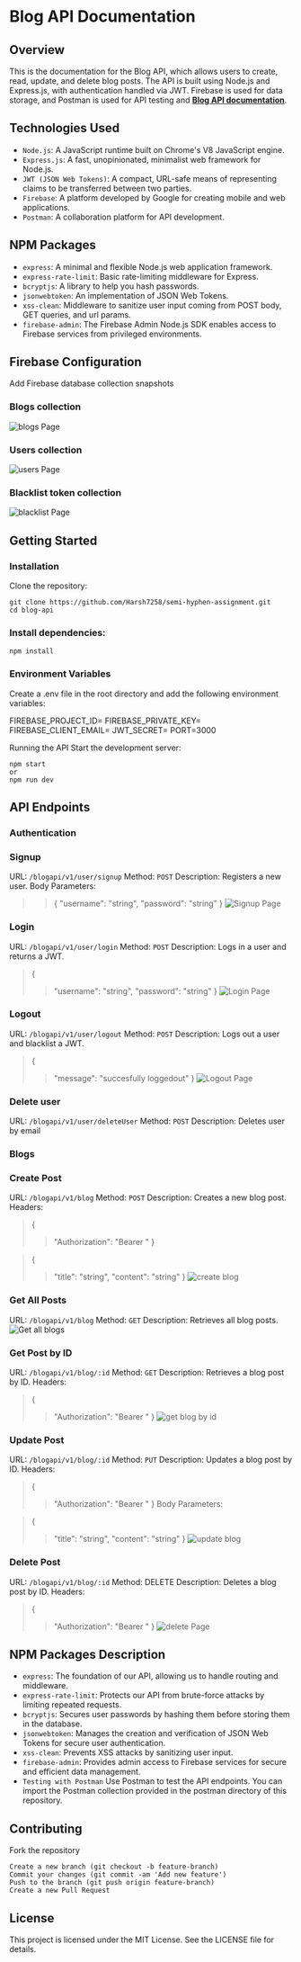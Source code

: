 # Blog API Documentation

## Overview

This is the documentation for the Blog API, which allows users to create, read, update, and delete blog posts. The API is built using Node.js and Express.js, with authentication handled via JWT. Firebase is used for data storage, and Postman is used for API testing and **[Blog API documentation](https://documenter.getpostman.com/view/31106866/2sA3XPENvS)**.

## Technologies Used

- `Node.js`: A JavaScript runtime built on Chrome's V8 JavaScript engine.
- `Express.js`: A fast, unopinionated, minimalist web framework for Node.js.
- `JWT (JSON Web Tokens)`: A compact, URL-safe means of representing claims to be transferred between two parties.
- `Firebase`: A platform developed by Google for creating mobile and web applications.
- `Postman`: A collaboration platform for API development.

## NPM Packages

- `express`: A minimal and flexible Node.js web application framework.
- `express-rate-limit`: Basic rate-limiting middleware for Express.
- `bcryptjs`: A library to help you hash passwords.
- `jsonwebtoken`: An implementation of JSON Web Tokens.
- `xss-clean`: Middleware to sanitize user input coming from POST body, GET queries, and url params.
- `firebase-admin`: The Firebase Admin Node.js SDK enables access to Firebase services from privileged environments.

## Firebase Configuration

Add Firebase database collection snapshots

### Blogs collection

![blogs Page](/assests/images/blogs.png)

### Users collection

![users Page](/assests/images/users.png)

### Blacklist token collection

![blacklist Page](/assests/images/blacklist.png)

## Getting Started

### Installation

Clone the repository:

```
git clone https://github.com/Harsh7258/semi-hyphen-assignment.git
cd blog-api
```

### Install dependencies:

```
npm install
```

### Environment Variables

Create a .env file in the root directory and add the following environment variables:

FIREBASE_PROJECT_ID=<your-firebase-project-id>
FIREBASE_PRIVATE_KEY=<your-firebase-private-key>
FIREBASE_CLIENT_EMAIL=<your-firebase-client-email>
JWT_SECRET=<your-jwt-secret>
PORT=3000

Running the API
Start the development server:

```
npm start
or
npm run dev
```

## API Endpoints

### Authentication

### Signup

URL: `/blogapi/v1/user/signup`
Method: `POST`
Description: Registers a new user.
Body Parameters:

> > {
> > "username": "string",
> > "password": "string"
> > }
> > ![Signup Page](/assests/images/signup.png)

### Login

URL: `/blogapi/v1/user/login`
Method: `POST`
Description: Logs in a user and returns a JWT.

> {
>
> > "username": "string",
> > "password": "string"
> > }
> > ![Login Page](/assests/images/login.png)

### Logout

URL: `/blogapi/v1/user/logout`
Method: `POST`
Description: Logs out a user and blacklist a JWT.

> {
>
> > "message": "succesfully loggedout"
> > }
> > ![Logout Page](/assests/images/logout.png)

### Delete user

URL: `/blogapi/v1/user/deleteUser`
Method: `POST`
Description: Deletes user by email

### Blogs

### Create Post

URL: `/blogapi/v1/blog`
Method: `POST`
Description: Creates a new blog post.
Headers:

> {
>
> > "Authorization": "Bearer <token>"
> > }

> {
>
> > "title": "string",
> > "content": "string"
> > }
> > ![create blog](/assests/images/createblog.png)

### Get All Posts

URL: `/blogapi/v1/blog`
Method: `GET`
Description: Retrieves all blog posts.
![Get all blogs](/assests/images/getallblogs.png)

### Get Post by ID

URL: `/blogapi/v1/blog/:id`
Method: `GET`
Description: Retrieves a blog post by ID.
Headers:

> {
>
> > "Authorization": "Bearer <token>"
> > }
> > ![get blog by id](/assests/images/blogbyid.png)

### Update Post

URL: `/blogapi/v1/blog/:id`
Method: `PUT`
Description: Updates a blog post by ID.
Headers:

> {
>
> > "Authorization": "Bearer <token>"
> > }
> > Body Parameters:

> {
>
> > "title": "string",
> > "content": "string"
> > }
> > ![update blog](/assests/images/updateblog.png)

### Delete Post

URL: `/blogapi/v1/blog/:id`
Method: DELETE
Description: Deletes a blog post by ID.
Headers:

> {
>
> > "Authorization": "Bearer <token>"
> > }
> > ![delete Page](/assests/images/deleteblog.png)

## NPM Packages Description

- `express`: The foundation of our API, allowing us to handle routing and middleware.
- `express-rate-limit`: Protects our API from brute-force attacks by limiting repeated requests.
- `bcryptjs`: Secures user passwords by hashing them before storing them in the database.
- `jsonwebtoken`: Manages the creation and verification of JSON Web Tokens for secure user authentication.
- `xss-clean`: Prevents XSS attacks by sanitizing user input.
- `firebase-admin`: Provides admin access to Firebase services for secure and efficient data management.
- `Testing with Postman`
  Use Postman to test the API endpoints. You can import the Postman collection provided in the postman directory of this repository.

## Contributing

Fork the repository

```
Create a new branch (git checkout -b feature-branch)
Commit your changes (git commit -am 'Add new feature')
Push to the branch (git push origin feature-branch)
Create a new Pull Request
```

## License

This project is licensed under the MIT License. See the LICENSE file for details.
